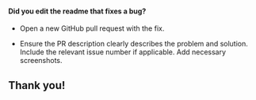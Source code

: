 #### **Did you edit the readme that fixes a bug?**

* Open a new GitHub pull request with the fix.

* Ensure the PR description clearly describes the problem and solution. Include the relevant issue number if applicable. Add necessary screenshots.

## Thank you!
